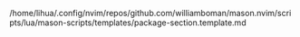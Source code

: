 /home/lihua/.config/nvim/repos/github.com/williamboman/mason.nvim/scripts/lua/mason-scripts/templates/package-section.template.md